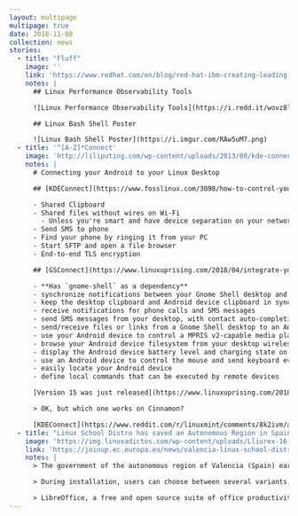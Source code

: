 ```yaml
---
layout: multipage
multipage: true
date: 2018-11-08
collection: news
stories:
  - title: "Fluff"
    image: ''
    link: 'https://www.redhat.com/en/blog/red-hat-ibm-creating-leading-hybrid-cloud-provider'
    notes: |
      ## Linux Performance Observability Tools

      ![Linux Performance Observability Tools](https://i.redd.it/wovz8ldv54x11.png)

      ## Linux Bash Shell Poster

      ![Linux Bash Shell Poster](https://i.imgur.com/RAw5uM7.png)
  - title: '^[A-Z]*Connect'
    image: 'http://liliputing.com/wp-content/uploads/2013/08/kde-connect_03.jpg'
    notes: |
      # Connecting your Android to your Linux Desktop

      ## [KDEConnect](https://www.fosslinux.com/3098/how-to-control-your-android-phone-from-ubuntu-pc.htm)

      - Shared Clipboard
      - Shared files without wires on Wi-Fi
        - Unless you're smart and have device separation on your network
      - Send SMS to phone
      - Find your phone by ringing it from your PC
      - Start SFTP and open a file browser
      - End-to-end TLS encryption

      ## [GSConnect](https://www.linuxuprising.com/2018/04/integrate-your-android-phone-with-gnome.html)

      - **Has `gnome-shell` as a dependency**
      - synchronize notifications between your Gnome Shell desktop and Android device. you can choose to only send or receive notifications, or both
      - keep the desktop clipboard and Android device clipboard in sync
      - receive notifications for phone calls and SMS messages
      - send SMS messages from your desktop, with contact auto-completion
      - send/receive files or links from a Gnome Shell desktop to an Android device and vice-versa
      - use your Android device to control a MPRIS v2-capable media player running on your Gnome Shell desktop
      - browse your Android device filesystem from your desktop wirelessly
      - display the Android device battery level and charging state on your Gnome Shell desktop
      - use an Android device to control the mouse and send keyboard events to your desktop
      - easily locate your Android device
      - define local commands that can be executed by remote devices

      [Version 15 was just released](https://www.linuxuprising.com/2018/11/gsconnect-v15-released-with-rewritten.html)

      > OK, but which one works on Cinnamon?

      [KDEConnect](https://www.reddit.com/r/linuxmint/comments/8k2ivm/any_kdeconnectmconnectgsconnect_alternative_for/)
  - title: "Linux School Distro has saved an Autonomous Region in Spain 41 million dollars in taxpayer money"
    image: 'https://img.linuxadictos.com/wp-content/uploads/Lliurex-16-06.jpg'
    link: 'https://joinup.ec.europa.eu/news/valencia-linux-school-distro'
    notes: |
      > The government of the autonomous region of Valencia (Spain) earlier this month made available the next version of Lliurex, a customisation of the Edubuntu Linux distribution. The distro is used on over 110,000 PCs in schools in the Valencia region, saving some 36 million euro over the past nine years, the government says.

      > During installation, users can choose between several variants, tailored for example for use at home, in schools or by small and medium-sized enterprises.

      > LibreOffice, a free and open source suite of office productivity applications, is used on all the 120,000 desktop PCs of the administration, including schools and courts.
---
```

